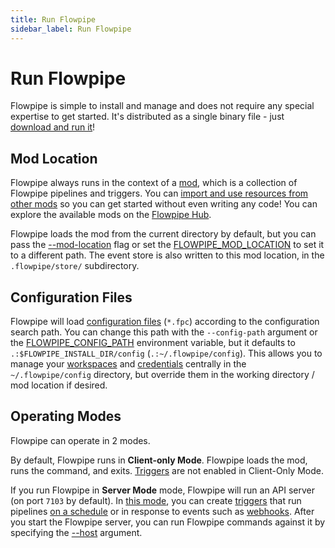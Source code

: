 ```yaml
---
title: Run Flowpipe
sidebar_label: Run Flowpipe
---
```


# Run Flowpipe

Flowpipe is simple to install and manage and does not require any special expertise to get started.  It's distributed as a single binary file - just [download and run it](/downloads)!

## Mod Location
Flowpipe always runs in the context of a [mod](/docs/build), which is a collection of Flowpipe pipelines and triggers.  You can [import and use resources from other mods](/docs/build/mod-dependencies) so you can get started without even writing any code! You can explore the available mods on the [Flowpipe Hub](https://hub.flowpipe.io/).

Flowpipe loads the mod from the current directory by default, but you can pass the [--mod-location](/docs/reference/cli) flag or set the [FLOWPIPE_MOD_LOCATION](/docs/reference/env-vars/flowpipe_mod_location) to set it to a different path.  The event store is also written to this mod location, in the `.flowpipe/store/` subdirectory.

## Configuration Files
Flowpipe will load [configuration files](/docs/reference/config-files) (`*.fpc`) according to the configuration search path.  You can change this path with the `--config-path` argument or the [FLOWPIPE_CONFIG_PATH](/docs/reference/env-vars/flowpipe_config_path) environment variable, but it defaults to `.:$FLOWPIPE_INSTALL_DIR/config` (`.:~/.flowpipe/config`).  This allows you to manage your [workspaces](/docs/run/workspaces) and [credentials](/docs/run/credentials) centrally in the `~/.flowpipe/config` directory, but override them in the working directory / mod location if desired.


## Operating Modes

Flowpipe can operate in 2 modes.

By default, Flowpipe runs in **Client-only Mode**.  Flowpipe loads the mod, runs the command, and exits. [Triggers](/docs/build/triggers) are not enabled in Client-Only Mode.

If you run Flowpipe in **Server Mode** mode, Flowpipe will run an API server (on port `7103` by default).  In [this mode](/docs/run/server), you can create [triggers](/docs/flowpipe-hcl/trigger) that run pipelines [on a schedule](/docs/flowpipe-hcl/trigger/schedule) or in response to events such as [webhooks](/docs/flowpipe-hcl/trigger/http).  After you start the Flowpipe server, you can run Flowpipe commands against it by specifying the [--host](/docs/reference/cli) argument.
